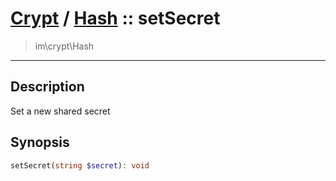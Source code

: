 # [Crypt](crypt.md) / [Hash](crypt-Hash.md) :: setSecret
 > im\crypt\Hash
____

## Description
Set a new shared secret

## Synopsis
```php
setSecret(string $secret): void
```
